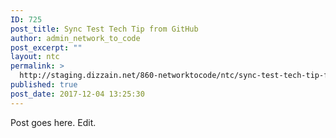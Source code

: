 ```yaml
---
ID: 725
post_title: Sync Test Tech Tip from GitHub
author: admin_network_to_code
post_excerpt: ""
layout: ntc
permalink: >
  http://staging.dizzain.net/860-networktocode/ntc/sync-test-tech-tip-from-github/
published: true
post_date: 2017-12-04 13:25:30
---
```

Post goes here. Edit.
